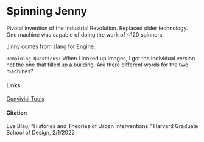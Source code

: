 # Spinning Jenny

Pivotal invention of the Industrial Revolution. Replaced older technology. One machine was capable of doing the work of ~120 spinners. 

Jinny comes from slang for Engine. 

`Remaining Questions:` When I looked up images, I got the individual version not the one that filled up a building. Are there different words for the two machines?

#### Links
[Convivial Tools](219_ConvivialTools.md)

#### Citation
Eve Blau, “Histories and Theories of Urban Interventions.” Harvard Graduate School of Design, 2/1/2022
